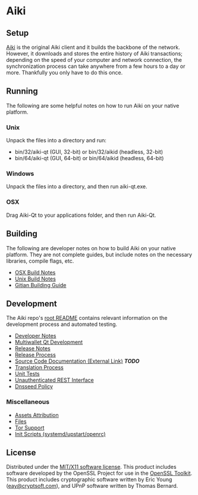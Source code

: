 Aiki
=====================

Setup
---------------------
[Aiki](https://aiki.io/) is the original Aiki client and it builds the backbone of the network. However, it downloads and stores the entire history of Aiki transactions; depending on the speed of your computer and network connection, the synchronization process can take anywhere from a few hours to a day or more. Thankfully you only have to do this once.

Running
---------------------
The following are some helpful notes on how to run Aiki on your native platform.

### Unix

Unpack the files into a directory and run:

- bin/32/aiki-qt (GUI, 32-bit) or bin/32/aikid (headless, 32-bit)
- bin/64/aiki-qt (GUI, 64-bit) or bin/64/aikid (headless, 64-bit)

### Windows

Unpack the files into a directory, and then run aiki-qt.exe.

### OSX

Drag Aiki-Qt to your applications folder, and then run Aiki-Qt.

Building
---------------------
The following are developer notes on how to build Aiki on your native platform. They are not complete guides, but include notes on the necessary libraries, compile flags, etc.

- [OSX Build Notes](build-osx.md)
- [Unix Build Notes](build-unix.md)
- [Gitian Building Guide](gitian-building.md)

Development
---------------------
The Aiki repo's [root README](https://github.com/aikicoin/aiki/blob/master/README.md) contains relevant information on the development process and automated testing.

- [Developer Notes](developer-notes.md)
- [Multiwallet Qt Development](multiwallet-qt.md)
- [Release Notes](release-notes.md)
- [Release Process](release-process.md)
- [Source Code Documentation (External Link)](https://dev.visucore.com/bitcoin/doxygen/) ***TODO***
- [Translation Process](translation_process.md)
- [Unit Tests](unit-tests.md)
- [Unauthenticated REST Interface](REST-interface.md)
- [Dnsseed Policy](dnsseed-policy.md)

### Miscellaneous
- [Assets Attribution](assets-attribution.md)
- [Files](files.md)
- [Tor Support](tor.md)
- [Init Scripts (systemd/upstart/openrc)](init.md)

License
---------------------
Distributed under the [MIT/X11 software license](http://www.opensource.org/licenses/mit-license.php).
This product includes software developed by the OpenSSL Project for use in the [OpenSSL Toolkit](https://www.openssl.org/). This product includes
cryptographic software written by Eric Young ([eay@cryptsoft.com](mailto:eay@cryptsoft.com)), and UPnP software written by Thomas Bernard.
